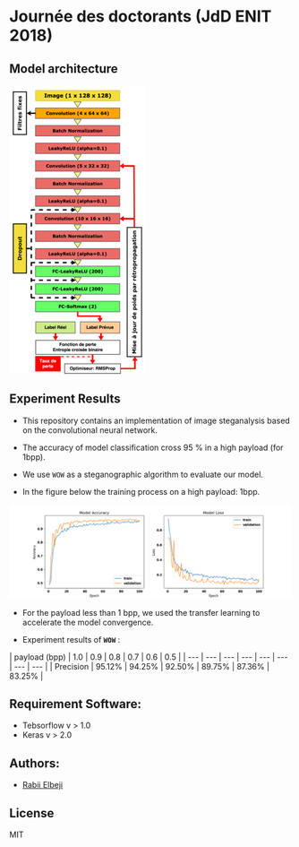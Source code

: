 # Journée des doctorants (JdD ENIT 2018)

## Model architecture
![alt text](images/model.png "Proposed model")

## Experiment Results

- This repository contains an implementation of image steganalysis based on the convolutional neural network.

- The accuracy of model classification cross 95 % in a high payload (for 1bpp).

- We use `WOW` as a steganographic algorithm to evaluate our model. 

- In the figure below the training process on a high payload: 1bpp.

![alt text](images/model_learning.png 'Training process')

- For the payload less than 1 bpp, we used the transfer learning to accelerate the model convergence.

- Experiment results of **`WOW`** :

| payload (bpp) | 1.0 | 0.9 | 0.8 | 0.7 | 0.6 | 0.5 |
| --- | --- | --- | --- | --- | --- | --- | --- |
| Precision  | 95.12% | 94.25% | 92.50% | 89.75% | 87.36% | 83.25% |

## Requirement Software:

- Tebsorflow v > 1.0
- Keras v > 2.0

## Authors:

 - [Rabii Elbeji](https://rabi3elbeji.github.io)

License
----

MIT
